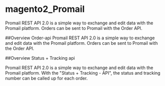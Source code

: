 # magento2_Promail
Promail REST API 2.0 is a simple way to exchange and edit data with the Promail platform. Orders can be sent to Promail with the Order API.

##Overview Order-api
Promail REST API 2.0 is a simple way to exchange and edit data with the Promail platform. Orders can be sent to Promail with the Order API.

##Overview Status + Tracking api

Promail REST API 2.0 is a simple way to exchange and edit data with the Promail platform. With the "Status + Tracking - API", the status and tracking number can be called up for each order.
